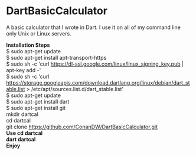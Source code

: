 # DartBasicCalculator
A basic calculator that I wrote in Dart. I use it on all of my command line only Unix or Linux servers.

<b>Installation Steps</b>
<br />
$ sudo apt-get update
<br />
$ sudo apt-get install apt-transport-https
<br />
$ sudo sh -c 'curl https://dl-ssl.google.com/linux/linux_signing_key.pub | apt-key add -'
<br />
$ sudo sh -c 'curl https://storage.googleapis.com/download.dartlang.org/linux/debian/dart_stable.list > /etc/apt/sources.list.d/dart_stable.list'
<br />
$ sudo apt-get update
<br />
$ sudo apt-get install dart
<br />
$ sudo apt-get install git
<br />
mkdir dartcal
<br />
cd dartcal
<br />
git clone https://github.com/ConanDW/DartBasicCalculator.git
<br />
<b>Use<b>
cd dartcal
<br />
dart dartcal
<br />
Enjoy  
  
